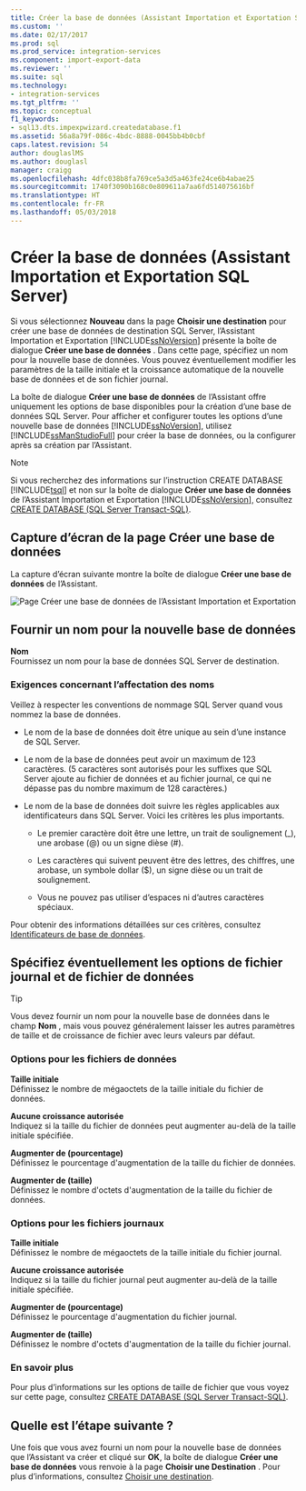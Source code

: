 ```yaml
---
title: Créer la base de données (Assistant Importation et Exportation SQL Server) | Microsoft Docs
ms.custom: ''
ms.date: 02/17/2017
ms.prod: sql
ms.prod_service: integration-services
ms.component: import-export-data
ms.reviewer: ''
ms.suite: sql
ms.technology:
- integration-services
ms.tgt_pltfrm: ''
ms.topic: conceptual
f1_keywords:
- sql13.dts.impexpwizard.createdatabase.f1
ms.assetid: 56a8a79f-086c-4bdc-8888-0045bb4b0cbf
caps.latest.revision: 54
author: douglaslMS
ms.author: douglasl
manager: craigg
ms.openlocfilehash: 4dfc038b8fa769ce5a3d5a463fe24ce6b4abae25
ms.sourcegitcommit: 1740f3090b168c0e809611a7aa6fd514075616bf
ms.translationtype: HT
ms.contentlocale: fr-FR
ms.lasthandoff: 05/03/2018
---
```

# <a name="create-database-sql-server-import-and-export-wizard"></a>Créer la base de données (Assistant Importation et Exportation SQL Server)
Si vous sélectionnez **Nouveau** dans la page **Choisir une destination** pour créer une base de données de destination SQL Server, l’Assistant Importation et Exportation [!INCLUDE[ssNoVersion](../../includes/ssnoversion-md.md)] présente la boîte de dialogue **Créer une base de données** . Dans cette page, spécifiez un nom pour la nouvelle base de données. Vous pouvez éventuellement modifier les paramètres de la taille initiale et la croissance automatique de la nouvelle base de données et de son fichier journal. 

La boîte de dialogue **Créer une base de données** de l’Assistant offre uniquement les options de base disponibles pour la création d’une base de données SQL Server. Pour afficher et configurer toutes les options d’une nouvelle base de données [!INCLUDE[ssNoVersion](../../includes/ssnoversion-md.md)], utilisez [!INCLUDE[ssManStudioFull](../../includes/ssmanstudiofull-md.md)] pour créer la base de données, ou la configurer après sa création par l’Assistant. 

> [!NOTE]
> Si vous recherchez des informations sur l’instruction CREATE DATABASE [!INCLUDE[tsql](../../includes/tsql-md.md)] et non sur la boîte de dialogue **Créer une base de données** de l’Assistant Importation et Exportation [!INCLUDE[ssNoVersion](../../includes/ssnoversion-md.md)], consultez [CREATE DATABASE &#40;SQL Server Transact-SQL&#41;](../../t-sql/statements/create-database-sql-server-transact-sql.md).  

## <a name="screen-shot-of-the-create-database-page"></a>Capture d’écran de la page Créer une base de données  
La capture d’écran suivante montre la boîte de dialogue **Créer une base de données** de l’Assistant.  

![Page Créer une base de données de l’Assistant Importation et Exportation](../../integration-services/import-export-data/media/create-database.png "Page Créer une base de données de l’Assistant Importation et Exportation")  

## <a name="provide-a-name-for-the-new-database"></a>Fournir un nom pour la nouvelle base de données  
**Nom**  
 Fournissez un nom pour la base de données SQL Server de destination.
 
### <a name="naming-requirements"></a>Exigences concernant l’affectation des noms
Veillez à respecter les conventions de nommage SQL Server quand vous nommez la base de données.  
  
-   Le nom de la base de données doit être unique au sein d’une instance de SQL Server.  
  
-   Le nom de la base de données peut avoir un maximum de 123 caractères. (5 caractères sont autorisés pour les suffixes que SQL Server ajoute au fichier de données et au fichier journal, ce qui ne dépasse pas du nombre maximum de 128 caractères.)  
  
-   Le nom de la base de données doit suivre les règles applicables aux identificateurs dans SQL Server. Voici les critères les plus importants.  
  
    -   Le premier caractère doit être une lettre, un trait de soulignement (_), une arobase (@) ou un signe dièse (#).  
  
    -   Les caractères qui suivent peuvent être des lettres, des chiffres, une arobase, un symbole dollar ($), un signe dièse ou un trait de soulignement.  
  
    -   Vous ne pouvez pas utiliser d’espaces ni d’autres caractères spéciaux.  
  
Pour obtenir des informations détaillées sur ces critères, consultez [Identificateurs de base de données](../../relational-databases/databases/database-identifiers.md).  

## <a name="optionally-specify-data-file-and-log-file-options"></a>Spécifiez éventuellement les options de fichier journal et de fichier de données

> [!TIP]
> Vous devez fournir un nom pour la nouvelle base de données dans le champ **Nom** , mais vous pouvez généralement laisser les autres paramètres de taille et de croissance de fichier avec leurs valeurs par défaut.

### <a name="data-file-options"></a>Options pour les fichiers de données  
 **Taille initiale**  
 Définissez le nombre de mégaoctets de la taille initiale du fichier de données.  
  
 **Aucune croissance autorisée**  
 Indiquez si la taille du fichier de données peut augmenter au-delà de la taille initiale spécifiée.  
  
 **Augmenter de (pourcentage)**  
 Définissez le pourcentage d'augmentation de la taille du fichier de données.  
  
 **Augmenter de (taille)**  
 Définissez le nombre d'octets d'augmentation de la taille du fichier de données.  
  
### <a name="log-file-options"></a>Options pour les fichiers journaux  
 **Taille initiale**  
 Définissez le nombre de mégaoctets de la taille initiale du fichier journal.  
  
 **Aucune croissance autorisée**  
 Indiquez si la taille du fichier journal peut augmenter au-delà de la taille initiale spécifiée.  
  
 **Augmenter de (pourcentage)**  
 Définissez le pourcentage d'augmentation du fichier journal.  
  
 **Augmenter de (taille)**  
 Définissez le nombre d'octets d'augmentation de la taille du fichier journal.  

### <a name="more-info"></a>En savoir plus
Pour plus d’informations sur les options de taille de fichier que vous voyez sur cette page, consultez [CREATE DATABASE &#40;SQL Server Transact-SQL&#41;](../../t-sql/statements/create-database-sql-server-transact-sql.md). 

## <a name="whats-next"></a>Quelle est l’étape suivante ?  
 Une fois que vous avez fourni un nom pour la nouvelle base de données que l’Assistant va créer et cliqué sur **OK**, la boîte de dialogue **Créer une base de données** vous renvoie à la page **Choisir une Destination** . Pour plus d’informations, consultez [Choisir une destination](../../integration-services/import-export-data/choose-a-destination-sql-server-import-and-export-wizard.md).  

